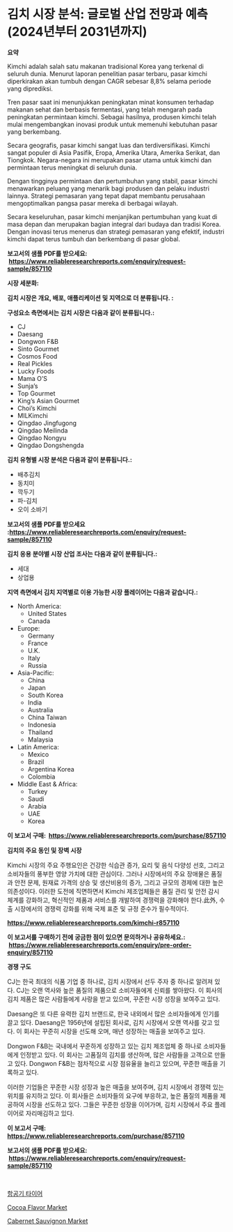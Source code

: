 <p><h1>김치 시장 분석: 글로벌 산업 전망과 예측 (2024년부터 2031년까지)</h1></p><p><strong>요약</strong></p>
<p><p>Kimchi adalah salah satu makanan tradisional Korea yang terkenal di seluruh dunia. Menurut laporan penelitian pasar terbaru, pasar kimchi diperkirakan akan tumbuh dengan CAGR sebesar 8,8% selama periode yang diprediksi. </p><p>Tren pasar saat ini menunjukkan peningkatan minat konsumen terhadap makanan sehat dan berbasis fermentasi, yang telah mengarah pada peningkatan permintaan kimchi. Sebagai hasilnya, produsen kimchi telah mulai mengembangkan inovasi produk untuk memenuhi kebutuhan pasar yang berkembang.</p><p>Secara geografis, pasar kimchi sangat luas dan terdiversifikasi. Kimchi sangat populer di Asia Pasifik, Eropa, Amerika Utara, Amerika Serikat, dan Tiongkok. Negara-negara ini merupakan pasar utama untuk kimchi dan permintaan terus meningkat di seluruh dunia.</p><p>Dengan tingginya permintaan dan pertumbuhan yang stabil, pasar kimchi menawarkan peluang yang menarik bagi produsen dan pelaku industri lainnya. Strategi pemasaran yang tepat dapat membantu perusahaan mengoptimalkan pangsa pasar mereka di berbagai wilayah.</p><p>Secara keseluruhan, pasar kimchi menjanjikan pertumbuhan yang kuat di masa depan dan merupakan bagian integral dari budaya dan tradisi Korea. Dengan inovasi terus menerus dan strategi pemasaran yang efektif, industri kimchi dapat terus tumbuh dan berkembang di pasar global.</p></p>
<p><strong>보고서의 샘플 PDF를 받으세요: &nbsp;<a href="https://www.reliableresearchreports.com/enquiry/request-sample/857110">https://www.reliableresearchreports.com/enquiry/request-sample/857110</a></strong></p>
<p><strong>시장 세분화:</strong></p>
<p><strong> 김치 시장은 개요, 배포, 애플리케이션 및 지역으로 더 분류됩니다. :</strong></p>
<p><strong>구성요소 측면에서는 김치 시장은 다음과 같이 분류됩니다.:</strong></p>
<p><ul><li>CJ</li><li>Daesang</li><li>Dongwon F&B</li><li>Sinto Gourmet</li><li>Cosmos Food</li><li>Real Pickles</li><li>Lucky Foods</li><li>Mama O’S</li><li>Sunja’s</li><li>Top Gourmet</li><li>King’s Asian Gourmet</li><li>Choi’s Kimchi</li><li>MILKimchi</li><li>Qingdao Jingfugong</li><li>Qingdao Meilinda</li><li>Qingdao Nongyu</li><li>Qingdao Dongshengda</li></ul></p>
<p><strong> 김치 유형별 시장 분석은 다음과 같이 분류됩니다.:</strong></p>
<p><ul><li>배추김치</li><li>동치미</li><li>깍두기</li><li>파-김치</li><li>오이 소바기</li></ul></p>
<p><strong>보고서의 샘플 PDF를 받으세요 :<a href="https://www.reliableresearchreports.com/enquiry/request-sample/857110">https://www.reliableresearchreports.com/enquiry/request-sample/857110</a></strong></p>
<p><strong> 김치 응용 분야별 시장 산업 조사는 다음과 같이 분류됩니다.:</strong></p>
<p><ul><li>세대</li><li>상업용</li></ul></p>
<p><strong>지역 측면에서 김치 지역별로 이용 가능한 시장 플레이어는 다음과 같습니다.:</strong></p>
<p><ul>
    <li>
        North America:
        <ul>
            <li>United States</li>
            <li>Canada</li>
        </ul>
    </li>
    <li>
        Europe:
        <ul>
            <li>Germany</li>
            <li>France</li>
            <li>U.K.</li>
            <li>Italy</li>
            <li>Russia</li>
        </ul>
    </li>
    <li>
        Asia-Pacific:
        <ul>
            <li>China</li>
            <li>Japan</li>
            <li>South Korea</li>
            <li>India</li>
            <li>Australia</li>
            <li>China Taiwan</li>
            <li>Indonesia</li>
            <li>Thailand</li>
            <li>Malaysia</li>
        </ul>
    </li>
    <li>
        Latin America:
        <ul>
            <li>Mexico</li>
            <li>Brazil</li>
            <li>Argentina Korea</li>
            <li>Colombia</li>
        </ul>
    </li>
    <li>
        Middle East & Africa:
        <ul>
            <li>Turkey</li>
            <li>Saudi</li>
            <li>Arabia</li>
            <li>UAE</li>
            <li>Korea</li>
        </ul>
    </li>
    </ul></p>
<p><strong>이 보고서 구매: &nbsp;<a href="https://www.reliableresearchreports.com/purchase/857110">https://www.reliableresearchreports.com/purchase/857110</a></strong></p>
<p><strong>김치의 주요 동인 및 장벽 시장</strong></p>
<p><p>Kimchi 시장의 주요 주행요인은 건강한 식습관 증가, 요리 및 음식 다양성 선호, 그리고 소비자들의 풍부한 영양 가치에 대한 관심이다. 그러나 시장에서의 주요 장애물은 품질과 안전 문제, 원재료 가격의 상승 및 생산비용의 증가, 그리고 규모의 경제에 대한 높은 의존성이다. 이러한 도전에 직면하면서 Kimchi 제조업체들은 품질 관리 및 안전 감시 체계를 강화하고, 혁신적인 제품과 서비스를 개발하여 경쟁력을 강화해야 한다.此外, 수출 시장에서의 경쟁력 강화를 위해 국제 표준 및 규정 준수가 필수적이다.</p></p>
<p><strong><a href="https://www.reliableresearchreports.com/kimchi-r857110">https://www.reliableresearchreports.com/kimchi-r857110</a></strong></p>
<p><strong>이 보고서를 구매하기 전에 궁금한 점이 있으면 문의하거나 공유하세요.: &nbsp;<a href="https://www.reliableresearchreports.com/enquiry/pre-order-enquiry/857110">https://www.reliableresearchreports.com/enquiry/pre-order-enquiry/857110</a></strong></p>
<p><strong>경쟁 구도</strong></p>
<p><p>CJ는 한국 최대의 식품 기업 중 하나로, 김치 시장에서 선두 주자 중 하나로 알려져 있다. CJ는 오랜 역사와 높은 품질의 제품으로 소비자들에게 신뢰를 쌓아왔다. 이 회사의 김치 제품은 많은 사람들에게 사랑을 받고 있으며, 꾸준한 시장 성장을 보여주고 있다. </p><p>Daesang은 또 다른 유력한 김치 브랜드로, 한국 내외에서 많은 소비자들에게 인기를 끌고 있다. Daesang은 1956년에 설립된 회사로, 김치 시장에서 오랜 역사를 갖고 있다. 이 회사는 꾸준히 시장을 선도해 오며, 매년 성장하는 매출을 보여주고 있다.</p><p>Dongwon F&B는 국내에서 꾸준하게 성장하고 있는 김치 제조업체 중 하나로 소비자들에게 인정받고 있다. 이 회사는 고품질의 김치를 생산하며, 많은 사람들을 고객으로 만들고 있다. Dongwon F&B는 점차적으로 시장 점유율을 늘리고 있으며, 꾸준한 매출을 기록하고 있다.</p><p>이러한 기업들은 꾸준한 시장 성장과 높은 매출을 보여주며, 김치 시장에서 경쟁력 있는 위치를 유지하고 있다. 이 회사들은 소비자들의 요구에 부응하고, 높은 품질의 제품을 제공하여 시장을 선도하고 있다. 그들은 꾸준한 성장을 이어가며, 김치 시장에서 주요 플레이어로 자리매김하고 있다.</p></p>
<p><strong>이 보고서 구매: &nbsp; <a href="https://www.reliableresearchreports.com/purchase/857110">https://www.reliableresearchreports.com/purchase/857110</a></strong></p>
<p><strong>보고서의 샘플 PDF를 받으세요: &nbsp;<a href="https://www.reliableresearchreports.com/enquiry/request-sample/857110">https://www.reliableresearchreports.com/enquiry/request-sample/857110</a></strong><strong></strong></p>
<p>&nbsp;</p>
<p><p><a href="https://github.com/trmesnao7959541/Market-Research-Report-List-1/blob/main/680641217107.md">항공기 타이어</a></p><p><a href="https://github.com/Krish2023na/Market-Research-Report-List-3/blob/main/cocoa-flavor-market.md">Cocoa Flavor Market</a></p><p><a href="https://github.com/bmorecock/Market-Research-Report-List-2/blob/main/cabernet-sauvignon-market.md">Cabernet Sauvignon Market</a></p></p>